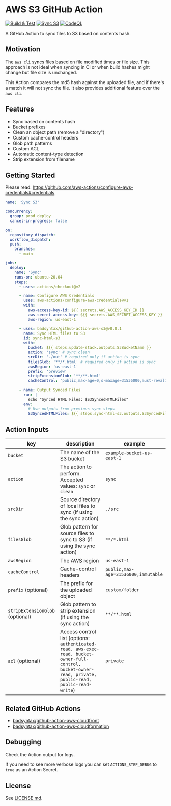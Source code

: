 # AWS S3 GitHub Action

[![Build & Test](https://github.com/badsyntax/github-action-aws-s3/actions/workflows/test.yml/badge.svg)](https://github.com/badsyntax/github-action-aws-s3/actions/workflows/test.yml)
[![Sync S3](https://github.com/badsyntax/github-action-aws-s3/actions/workflows/sync-s3.yml/badge.svg)](https://github.com/badsyntax/github-action-aws-s3/actions/workflows/sync-s3.yml)
[![CodeQL](https://github.com/badsyntax/github-action-aws-s3/actions/workflows/codeql-analysis.yml/badge.svg)](https://github.com/badsyntax/github-action-aws-s3/actions/workflows/codeql-analysis.yml)

A GitHub Action to sync files to S3 based on contents hash.

## Motivation

The `aws cli` syncs files based on file modified times or file size. This approach is not ideal when syncing in CI or when build hashes might change but file size is unchanged.

This Action compares the md5 hash against the uploaded file, and if there's a match it will not sync the file. It also provides additional feature over the `aws cli`.

## Features

- Sync based on contents hash
- Bucket prefixes
- Clean an object path (remove a "directory")
- Custom cache-control headers
- Glob path patterns
- Custom ACL
- Automatic content-type detection
- Strip extension from filename

## Getting Started

Please read: <https://github.com/aws-actions/configure-aws-credentials#credentials>

```yml
name: 'Sync S3'

concurrency:
  group: prod_deploy
  cancel-in-progress: false

on:
  repository_dispatch:
  workflow_dispatch:
  push:
    branches:
      - main

jobs:
  deploy:
    name: 'Sync'
    runs-on: ubuntu-20.04
    steps:
      - uses: actions/checkout@v2

      - name: Configure AWS Credentials
        uses: aws-actions/configure-aws-credentials@v1
        with:
          aws-access-key-id: ${{ secrets.AWS_ACCESS_KEY_ID }}
          aws-secret-access-key: ${{ secrets.AWS_SECRET_ACCESS_KEY }}
          aws-region: us-east-1

      - uses: badsyntax/github-action-aws-s3@v0.0.1
        name: Sync HTML files to S3
        id: sync-html-s3
        with:
          bucket: ${{ steps.update-stack.outputs.S3BucketName }}
          action: 'sync' # sync|clean
          srcDir: './out' # required only if action is sync
          filesGlob: '**/*.html' # required only if action is sync
          awsRegion: 'us-east-1'
          prefix: 'preview'
          stripExtensionGlob: '**/**.html'
          cacheControl: 'public,max-age=0,s-maxage=31536000,must-revalidate'

      - name: Output Synced Files
        run: |
          echo "Synced HTML Files: $S3SyncedHTMLFiles"
        env:
          # Use outputs from previous sync steps
          S3SyncedHTMLFiles: ${{ steps.sync-html-s3.outputs.S3SyncedFiles }}
```

## Action Inputs

| key                             | description                                                                                                                                               | example                             |
| ------------------------------- | --------------------------------------------------------------------------------------------------------------------------------------------------------- | ----------------------------------- |
| `bucket`                        | The name of the S3 bucket                                                                                                                                 | `example-bucket-us-east-1`          |
| `action`                        | The action to perform. Accepted values: `sync` or `clean`                                                                                                 | `sync`                              |
| `srcDir`                        | Source directory of local files to sync (if using the sync action)                                                                                        | `./src`                             |
| `filesGlob`                     | Glob pattern for source files to sync to S3 (if using the sync action)                                                                                    | `**/*.html`                         |
| `awsRegion`                     | The AWS region                                                                                                                                            | `us-east-1`                         |
| `cacheControl`                  | Cache-control headers                                                                                                                                     | `public,max-age=31536000,immutable` |
| `prefix` (optional)             | The prefix for the uploaded object                                                                                                                        | `custom/folder`                     |
| `stripExtensionGlob` (optional) | Glob pattern to strip extension (if using the sync action)                                                                                                | `**/**.html`                        |
| `acl` (optional)                | Access control list (options: `authenticated-read, aws-exec-read, bucket-owner-full-control, bucket-owner-read, private, public-read, public-read-write`) | `private`                           |

## Related GitHub Actions

- [badsyntax/github-action-aws-cloudfront](https://github.com/badsyntax/github-action-aws-cloudfront)
- [badsyntax/github-action-aws-cloudformation](https://github.com/badsyntax/github-action-aws-cloudformation)

## Debugging

Check the Action output for logs.

If you need to see more verbose logs you can set `ACTIONS_STEP_DEBUG` to `true` as an Action Secret.

## License

See [LICENSE.md](./LICENSE.md).
